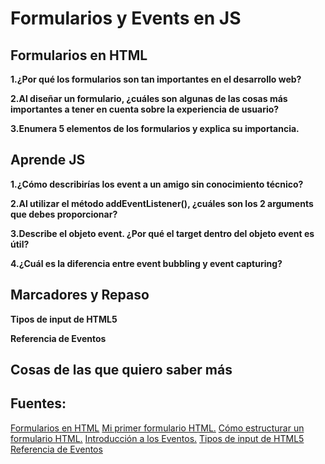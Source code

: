 # Formularios y Events en JS

## Formularios en HTML

**1.¿Por qué los formularios son tan importantes en el desarrollo web?**

**2.Al diseñar un formulario, ¿cuáles son algunas de las cosas más importantes a tener en cuenta sobre la experiencia de usuario?**

**3.Enumera 5 elementos de los formularios y explica su importancia.**

## Aprende JS

**1.¿Cómo describirías los event a un amigo sin conocimiento técnico?**

**2.Al utilizar el método addEventListener(), ¿cuáles son los 2 arguments que debes proporcionar?**

**3.Describe el objeto event. ¿Por qué el target dentro del objeto event es útil?**

**4.¿Cuál es la diferencia entre event bubbling y event capturing?**

## Marcadores y Repaso

**Tipos de input de HTML5**

**Referencia de Eventos**

## Cosas de las que quiero saber más

## Fuentes:

[Formularios en HTML](https://developer.mozilla.org/es/docs/Learn/Forms)
[Mi primer formulario HTML.](https://developer.mozilla.org/es/docs/Learn/Forms/Your_first_form)
[Cómo estructurar un formulario HTML.](https://developer.mozilla.org/es/docs/Learn/Forms/How_to_structure_a_web_form)
[Introducción a los Eventos.](https://developer.mozilla.org/es/docs/Learn/JavaScript/Building_blocks/Events)
[Tipos de input de HTML5](https://developer.mozilla.org/es/docs/Learn/Forms/HTML5_input_types)
[Referencia de Eventos](https://developer.mozilla.org/es/docs/Web/Events)
